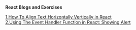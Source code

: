 **React Blogs and Exercises**

[1.How To Align Text Horizontally Vertically in React](https://swapnilg671.hashnode.dev/align-text-react)
<br/>
[2.Using The Event Handler Function in React: Showing Alert](https://swapnilg671.hashnode.dev/using-the-event-handler-function-in-react-showing-alert)
